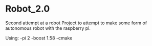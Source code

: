 # Robot_2.0
Second attempt at a robot
Project to attempt to make some form of autonomous robot with the raspberry pi.

Using:
-pi 2
-boost 1.58
-cmake
